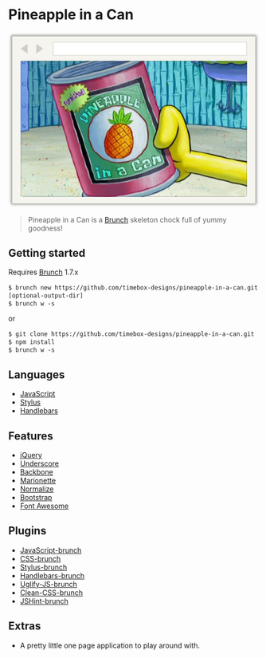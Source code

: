 # Pineapple in a Can

![Pinapple in a Can](app/assets/img/browser-window-2.png)

> Pineapple in a Can is a [Brunch](http://brunch.io/) skeleton chock full of yummy goodness!

## Getting started
Requires [Brunch](http://brunch.io/) 1.7.x

    $ brunch new https://github.com/timebox-designs/pineapple-in-a-can.git [optional-output-dir]
    $ brunch w -s

or

    $ git clone https://github.com/timebox-designs/pineapple-in-a-can.git
    $ npm install
    $ brunch w -s

## Languages
* [JavaScript](http://www.codecademy.com/tracks/javascript)
* [Stylus](http://learnboost.github.io/stylus/)
* [Handlebars](http://handlebarsjs.com/)

## Features
* [jQuery](http://jquery.com/)
* [Underscore](http://documentcloud.github.io/underscore/)
* [Backbone](http://backbonejs.org/)
* [Marionette](http://marionettejs.com/)
* [Normalize](http://necolas.github.io/normalize.css/)
* [Bootstrap](http://getbootstrap.com/2.3.2/)
* [Font Awesome](http://fortawesome.github.io/Font-Awesome/)

## Plugins
* [JavaScript-brunch](https://github.com/brunch/javascript-brunch)
* [CSS-brunch](https://github.com/brunch/css-brunch)
* [Stylus-brunch](https://github.com/brunch/stylus-brunch)
* [Handlebars-brunch](https://github.com/brunch/handlebars-brunch)
* [Uglify-JS-brunch](https://github.com/brunch/uglify-js-brunch)
* [Clean-CSS-brunch](https://github.com/brunch/clean-css-brunch)
* [JSHint-brunch](https://github.com/brunch/jshint-brunch)

## Extras
* A pretty little one page application to play around with.